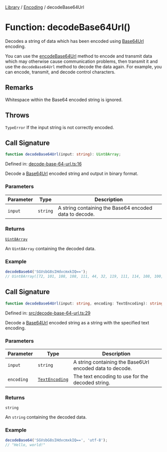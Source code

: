 <!-- markdownlint-disable -->
<!-- cspell: disable -->
[Library](../index.md) / [Encoding](./index.md) / decodeBase64Url

# Function: decodeBase64Url()

Decodes a string of data which has been encoded using
[Base64Url](https://developer.mozilla.org/en-US/docs/Glossary/Base64) encoding.

You can use the [encodeBase64Url](encodeBase64Url.md) method to encode and transmit data which may otherwise cause
communication problems, then transmit it and use the `decodeBase64Url` method to decode the data again.
For example, you can encode, transmit, and decode control characters.

## Remarks

Whitespace within the Base64 encoded string is ignored.

## Throws

`TypeError` If the input string is not correctly encoded.

## Call Signature

```ts
function decodeBase64Url(input: string): Uint8Array;
```

Defined in: [decode-base-64-url.ts:16](https://github.com/technobuddha/library/blob/main/src/decode-base-64-url.ts#L16)

Decode a [Base64Url](https://developer.mozilla.org/en-US/docs/Glossary/Base64) encoded string and
output in binary format.

### Parameters

| Parameter | Type | Description |
| ------ | ------ | ------ |
| `input` | `string` | A string containing the Base64 encoded data to decode. |

### Returns

[`Uint8Array`](https://developer.mozilla.org/docs/Web/JavaScript/Reference/Global_Objects/Uint8Array)

An `Uint8Array` containing the decoded data.

### Example

```typescript
decodeBase64('SGVsbG8sIHdvcmxkIQ==');
// Uint8Array([72, 101, 108, 108, 111, 44, 32, 119, 111, 114, 108, 100, 33])
```

## Call Signature

```ts
function decodeBase64Url(input: string, encoding: TextEncoding): string;
```

Defined in: [src/decode-base-64-url.ts:29](https://github.com/technobuddha/library/blob/main/src/decode-base-64-url.ts#L29)

Decode a [Base64Url](https://developer.mozilla.org/en-US/docs/Glossary/Base64) encoded string as a
string with the specified text encoding.

### Parameters

| Parameter | Type | Description |
| ------ | ------ | ------ |
| `input` | `string` | A string containing the Base6Url encoded data to decode. |
| `encoding` | [`TextEncoding`](../Unicode/TextEncoding.md) | The text encoding to use for the decoded string. |

### Returns

`string`

An `string` containing the decoded data.

### Example

```typescript
decodeBase64('SGVsbG8sIHdvcmxkIQ==', 'utf-8');
// "Hello, world!"
```

